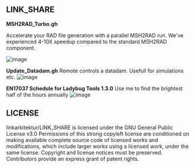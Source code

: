 ## LINK_SHARE

**MSH2RAD_Turbo.gh**

Accelerate your RAD file generation with a parallel MSH2RAD run. We've experienced 4-10X speedup compared to the standard MSH2RAD component.

![image](https://user-images.githubusercontent.com/19936679/134295654-bb8262a2-e88a-4019-98ae-bd0c8174a2dc.png)

**Update_Datadam.gh**
Remote controls a datadam. Usefull for simulations etc.
![image](https://user-images.githubusercontent.com/19936679/134341670-e0563ff7-eb19-4010-9978-e50347ea8a17.png)


**EN17037 Schedule for Ladybug Tools 1.3.0**
Use me to find the brightest half of the hours annually
![image](https://user-images.githubusercontent.com/19936679/140932883-d77160cf-7dbc-401a-8ea7-2fb333e4ccdb.png)




## LICENSE
linkarkitektur/LINK_SHARE is licensed under the GNU General Public License v3.0
Permissions of this strong copyleft license are conditioned on making available complete source code of licensed works and modifications, which include larger works using a licensed work, under the same license. Copyright and license notices must be preserved. Contributors provide an express grant of patent rights.
